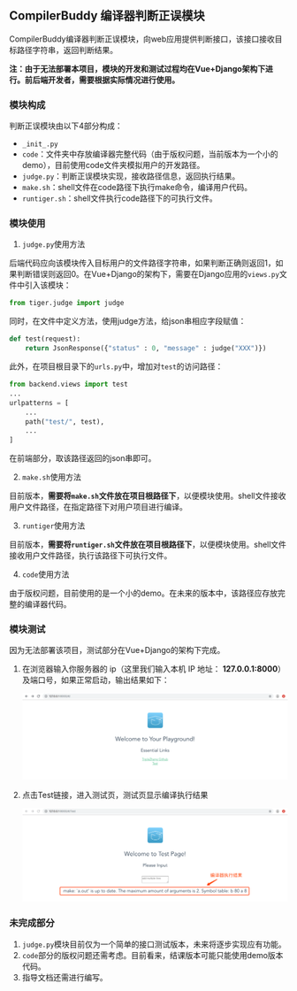 ## CompilerBuddy 编译器判断正误模块

CompilerBuddy编译器判断正误模块，向web应用提供判断接口，该接口接收目标路径字符串，返回判断结果。

**注：由于无法部署本项目，模块的开发和测试过程均在Vue+Django架构下进行。前后端开发者，需要根据实际情况进行使用。**

### 模块构成

判断正误模块由以下4部分构成：

- `_init_.py`
- `code`：文件夹中存放编译器完整代码（由于版权问题，当前版本为一个小的demo），目前使用code文件夹模拟用户的开发路径。
- `judge.py`：判断正误模块实现，接收路径信息，返回执行结果。
- `make.sh`：shell文件在code路径下执行make命令，编译用户代码。
- `runtiger.sh`：shell文件执行code路径下的可执行文件。

### 模块使用

1. `judge.py`使用方法

后端代码应向该模块传入目标用户的文件路径字符串，如果判断正确则返回1，如果判断错误则返回0。在Vue+Django的架构下，需要在Django应用的`views.py`文件中引入该模块：

```Python
from tiger.judge import judge
```

同时，在文件中定义方法，使用judge方法，给json串相应字段赋值：

```python
def test(request):
    return JsonResponse({"status" : 0, "message" : judge("XXX")})
```

此外，在项目根目录下的`urls.py`中，增加对`test`的访问路径：

```python
from backend.views import test
...
urlpatterns = [
    ...
    path("test/", test),
    ...
]
```

在前端部分，取该路径返回的json串即可。

2. `make.sh`使用方法

目前版本，**需要将`make.sh`文件放在项目根路径下**，以便模块使用。shell文件接收用户文件路径，在指定路径下对用户项目进行编译。

3. `runtiger`使用方法

目前版本，**需要将`runtiger.sh`文件放在项目根路径下**，以便模块使用。shell文件接收用户文件路径，执行该路径下可执行文件。

4. `code`使用方法

由于版权问题，目前使用的是一个小的demo。在未来的版本中，该路径应存放完整的编译器代码。

### 模块测试

因为无法部署该项目，测试部分在Vue+Django的架构下完成。

1. 在浏览器输入你服务器的 ip（这里我们输入本机 IP 地址： **127.0.0.1:8000**） 及端口号，如果正常启动，输出结果如下：

   ![launch](../../img/homepage.png)

2. 点击Test链接，进入测试页，测试页显示编译执行结果

   ![launch](../../img/test.png)

### 未完成部分

1. `judge.py`模块目前仅为一个简单的接口测试版本，未来将逐步实现应有功能。
2. `code`部分的版权问题还需考虑。目前看来，结课版本可能只能使用demo版本代码。
3. 指导文档还需进行编写。